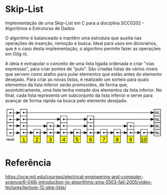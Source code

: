 # Skip-List
Implementação de uma Skip-List em C para a disciplina SCC0202 - Algoritmos e Estruturas de Dados.

O algoritmo é balanceado e mantêm uma estrutura que auxilia nas operações de inserção, remoção e busca. Ideal para usos em dicionários, que é o caso desta implementação, o algoritmo permite fazer as operações em O(lg n).

A ideia é extrapolar o conceito de uma lista ligada ordenada e criar "vias expressas", para criar pontos de "pulo". São criadas listas de vários níveis que servem como atalho para pular elementos que estão antes do elemento desejado. Para criar as novas listas, é realizado um sorteio para quais elementos da lista inferior serão promovidos, de forma que, assintoticamente, uma lista tenha metade dos elementos da lista inferior. No final, cada lista representa um subconjunto da lista inferior e serve para avançar de forma rápida na busca pelo elemento desejado.


![alt text](https://github.com/CaioRib/Skip-List/blob/main/img/skipList.png?raw=true)

# Referência
https://ocw.mit.edu/courses/electrical-engineering-and-computer-science/6-046j-introduction-to-algorithms-sma-5503-fall-2005/video-lectures/lecture-12-skip-lists/

